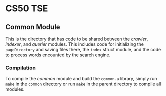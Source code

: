 # CS50 TSE

## Common Module

This is the directory that has code to be shared between the *crawler*, *indexer*, and *querier* modules. This includes code for initializing the `pageDirectory` and saving files there, the `index` struct module, and the code to process words encounted by the search engine.

### Compilation
To compile the *common* module and build the `common.a` library, simply run `make` in the `common` directory or run `make` in the parent directory to compile all modules.